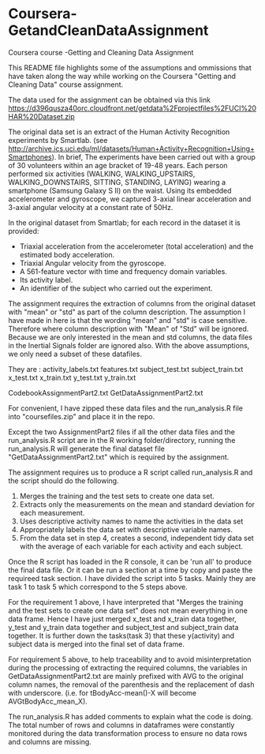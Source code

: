 # Coursera-GetandCleanDataAssignment
Coursera course -Getting and Cleaning Data Assignment

This README file highlights some of the assumptions and ommissions that have taken along the way while working on the Coursera "Getting and Cleaning Data" course assignment.

The data used for the assignment can be obtained via this link https://d396qusza40orc.cloudfront.net/getdata%2Fprojectfiles%2FUCI%20HAR%20Dataset.zip 

The original data set is an extract of the Human Activity Recognition experiments by Smartlab. (see http://archive.ics.uci.edu/ml/datasets/Human+Activity+Recognition+Using+Smartphones). In brief,
The experiments have been carried out with a group of 30 volunteers within an age bracket of 19-48 years. Each person performed six activities (WALKING, WALKING_UPSTAIRS, WALKING_DOWNSTAIRS, SITTING, STANDING, LAYING) wearing a smartphone (Samsung Galaxy S II) on the waist. Using its embedded accelerometer and gyroscope, we captured 3-axial linear acceleration and 3-axial angular velocity at a constant rate of 50Hz. 

In the original dataset from Smartlab; for each record in the dataset it is provided: 
- Triaxial acceleration from the accelerometer (total acceleration) and the estimated body acceleration. 
- Triaxial Angular velocity from the gyroscope. 
- A 561-feature vector with time and frequency domain variables. 
- Its activity label. 
- An identifier of the subject who carried out the experiment.


The assignment requires the extraction of columns from the original dataset with "mean" or "std" as part of the column description. The assumption I have made in here is that the wording "mean" and "std" is case sensitive. Therefore where column description with "Mean" of "Std" will be ignored.
Because we are only interested in the mean and std columns, the data files in the Inertial Signals folder are ignored also.
With the above assumptions, we only need a subset of these datafiles.  

They are :
activity_labels.txt
features.txt
subject_test.txt
subject_train.txt
x_test.txt
x_train.txt
y_test.txt
y_train.txt

CodebookAssignmentPart2.txt
GetDataAssignmentPart2.txt

For convenient, I have zipped these data files and the run_analysis.R file into "coursefiles.zip" and place it in the repo.

Except the two AssignmentPart2 files if all the other data files and the run_analysis.R script are in the R working folder/directory, running the run_analysis.R will generate the  final dataset file "GetDataAssignmentPart2.txt" which is required by the assignment.

The assignment requires us to produce a R script called run_analysis.R and the script should do the following.
 1.  Merges the training and the test sets to create one data set.
 2.  Extracts only the measurements on the mean and standard deviation for each measurement. 
 3.  Uses descriptive activity names to name the activities in the data set
 4.  Appropriately labels the data set with descriptive variable names. 
 5.  From the data set in step 4, creates a second, independent tidy data set with the average of each variable for each activity and each subject.

Once the R script has loaded in the R console, it can be 'run all' to produce the final data file.
Or it can be run a section at a time by copy and paste the requireed task section.  I have divided the script into 5 tasks. Mainly they are task 1 to task 5 which correspond to the 5 steps above.

For the requirement 1 above, 
I have interpreted that "Merges the training and the test sets to create one data set" does not mean everything in one data frame. Hence I have just merged x_test and x_train data together, y_test and y_train data together and subject_test and subject_train data together.  It is further down the tasks(task 3) that these y(activity) and subject data is merged into the final set of data frame.

For requirement 5 above,
 to help traceability and to avoid misinterpretation during the processing of extracting the required columns, the variables in GetDataAssignmentPart2.txt  are mainly prefixed with AVG to the original column names, the removal of the parenthesis and the replacement of dash with underscore. (i.e. for tBodyAcc-mean()-X  will become AVGtBodyAcc_mean_X).

The run_analysis.R has added comments to explain what the code is doing. 
The total number of rows and columns in dataframes were constantly monitored during the data transformation process to ensure no data rows and columns are missing.  




